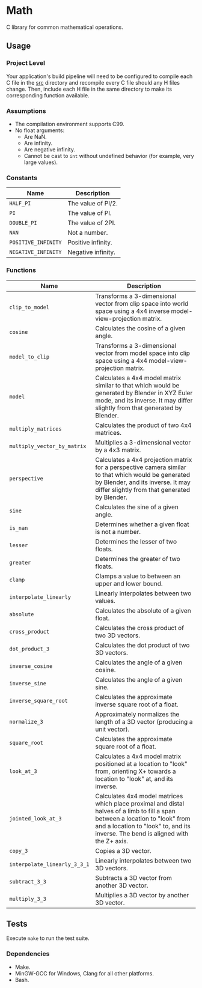 # Math

C library for common mathematical operations.

## Usage

### Project Level

Your application's build pipeline will need to be configured to compile each C
file in the [src](./src) directory and recompile every C file should any H files
change.  Then, include each H file in the same directory to make its
corresponding function available.

### Assumptions

- The compilation environment supports C99.
- No float arguments:
  - Are NaN.
  - Are infinity.
  - Are negative infinity.
  - Cannot be cast to `int` without undefined behavior (for example, very large
    values).

### Constants

| Name                | Description        |
| ------------------- | ------------------ |
| `HALF_PI`           | The value of PI/2. |
| `PI`                | The value of PI.   |
| `DOUBLE_PI`         | The value of 2PI.  |
| `NAN`               | Not a number.      |
| `POSITIVE_INFINITY` | Positive infinity. |
| `NEGATIVE_INFINITY` | Negative infinity. |

### Functions

| Name                         | Description                                                                                                                                                                                                          |
| ---------------------------- | -------------------------------------------------------------------------------------------------------------------------------------------------------------------------------------------------------------------- |
| `clip_to_model`              | Transforms a 3-dimensional vector from clip space into world space using a 4x4 inverse model-view-projection matrix.                                                                                                 |
| `cosine`                     | Calculates the cosine of a given angle.                                                                                                                                                                              |
| `model_to_clip`              | Transforms a 3-dimensional vector from model space into clip space using a 4x4 model-view-projection matrix.                                                                                                         |
| `model`                      | Calculates a 4x4 model matrix similar to that which would be generated by Blender in XYZ Euler mode, and its inverse.  It may differ slightly from that generated by Blender.                                        |
| `multiply_matrices`          | Calculates the product of two 4x4 matrices.                                                                                                                                                                          |
| `multiply_vector_by_matrix`  | Multiplies a 3-dimensional vector by a 4x3 matrix.                                                                                                                                                                   |
| `perspective`                | Calculates a 4x4 projection matrix for a perspective camera similar to that which would be generated by Blender, and its inverse.  It may differ slightly from that generated by Blender.                            |
| `sine`                       | Calculates the sine of a given angle.                                                                                                                                                                                |
| `is_nan`                     | Determines whether a given float is not a number.                                                                                                                                                                    |
| `lesser`                     | Determines the lesser of two floats.                                                                                                                                                                                 |
| `greater`                    | Determines the greater of two floats.                                                                                                                                                                                |
| `clamp`                      | Clamps a value to between an upper and lower bound.                                                                                                                                                                  |
| `interpolate_linearly`       | Linearly interpolates between two values.                                                                                                                                                                            |
| `absolute`                   | Calculates the absolute of a given float.                                                                                                                                                                            |
| `cross_product`              | Calculates the cross product of two 3D vectors.                                                                                                                                                                      |
| `dot_product_3`              | Calculates the dot product of two 3D vectors.                                                                                                                                                                        |
| `inverse_cosine`             | Calculates the angle of a given cosine.                                                                                                                                                                              |
| `inverse_sine`               | Calculates the angle of a given sine.                                                                                                                                                                                |
| `inverse_square_root`        | Calculates the approximate inverse square root of a float.                                                                                                                                                           |
| `normalize_3`                | Approximately normalizes the length of a 3D vector (producing a unit vector).                                                                                                                                        |
| `square_root`                | Calculates the approximate square root of a float.                                                                                                                                                                   |
| `look_at_3`                  | Calculates a 4x4 model matrix positioned at a location to "look" from, orienting X+ towards a location to "look" at, and its inverse.                                                                                |
| `jointed_look_at_3`          | Calculates 4x4 model matrices which place proximal and distal halves of a limb to fill a span between a location to "look" from and a location to "look" to, and its inverse.  The bend is aligned with the Z+ axis. |
| `copy_3`                     | Copies a 3D vector.                                                                                                                                                                                                  |
| `interpolate_linearly_3_3_1` | Linearly interpolates between two 3D vectors.                                                                                                                                                                        |
| `subtract_3_3`               | Subtracts a 3D vector from another 3D vector.                                                                                                                                                                        |
| `multiply_3_3`               | Multiplies a 3D vector by another 3D vector.                                                                                                                                                                         |

## Tests

Execute `make` to run the test suite.

### Dependencies

- Make.
- MinGW-GCC for Windows, Clang for all other platforms.
- Bash.
